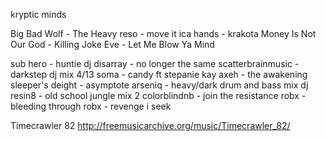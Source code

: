 kryptic minds

Big Bad Wolf - The Heavy
reso - move it 
ica hands - krakota
Money Is Not Our God - Killing Joke
Eve - Let Me Blow Ya Mind 

sub hero - huntie
dj disarray - no longer the same
scatterbrainmusic - darkstep dj mix 4/13
soma - candy ft stepanie kay
axeh - the awakening
sleeper's deight - asymptote
arseniq - heavy/dark drum and bass mix
dj resin8 - old school jungle mix 2
colorblindnb - join the resistance 
robx - bleeding through
robx - revenge i seek

Timecrawler 82 http://freemusicarchive.org/music/Timecrawler_82/
